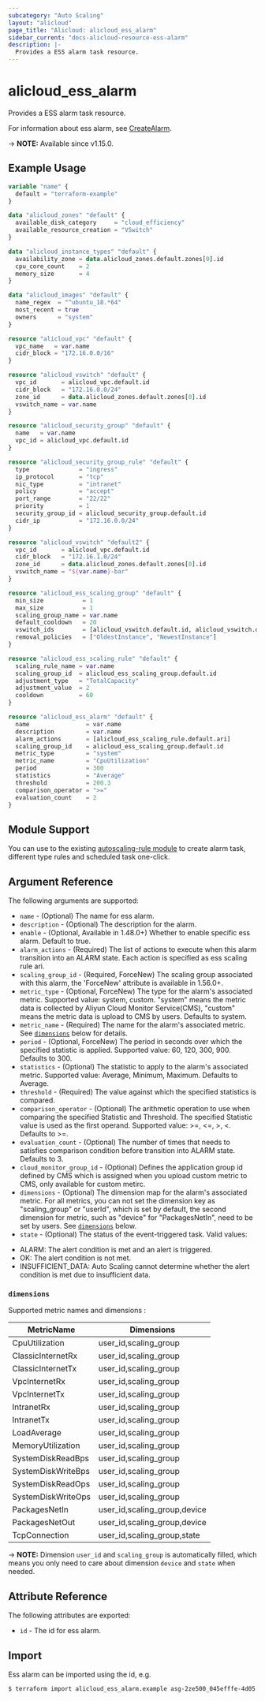```yaml
---
subcategory: "Auto Scaling"
layout: "alicloud"
page_title: "Alicloud: alicloud_ess_alarm"
sidebar_current: "docs-alicloud-resource-ess-alarm"
description: |-
  Provides a ESS alarm task resource.
---
```


# alicloud_ess_alarm

Provides a ESS alarm task resource.

For information about ess alarm, see [CreateAlarm](https://www.alibabacloud.com/help/en/auto-scaling/latest/createalarm).

-> **NOTE:** Available since v1.15.0.

## Example Usage
```terraform
variable "name" {
  default = "terraform-example"
}

data "alicloud_zones" "default" {
  available_disk_category     = "cloud_efficiency"
  available_resource_creation = "VSwitch"
}

data "alicloud_instance_types" "default" {
  availability_zone = data.alicloud_zones.default.zones[0].id
  cpu_core_count    = 2
  memory_size       = 4
}

data "alicloud_images" "default" {
  name_regex  = "^ubuntu_18.*64"
  most_recent = true
  owners      = "system"
}

resource "alicloud_vpc" "default" {
  vpc_name   = var.name
  cidr_block = "172.16.0.0/16"
}

resource "alicloud_vswitch" "default" {
  vpc_id       = alicloud_vpc.default.id
  cidr_block   = "172.16.0.0/24"
  zone_id      = data.alicloud_zones.default.zones[0].id
  vswitch_name = var.name
}

resource "alicloud_security_group" "default" {
  name   = var.name
  vpc_id = alicloud_vpc.default.id
}

resource "alicloud_security_group_rule" "default" {
  type              = "ingress"
  ip_protocol       = "tcp"
  nic_type          = "intranet"
  policy            = "accept"
  port_range        = "22/22"
  priority          = 1
  security_group_id = alicloud_security_group.default.id
  cidr_ip           = "172.16.0.0/24"
}

resource "alicloud_vswitch" "default2" {
  vpc_id       = alicloud_vpc.default.id
  cidr_block   = "172.16.1.0/24"
  zone_id      = data.alicloud_zones.default.zones[0].id
  vswitch_name = "${var.name}-bar"
}

resource "alicloud_ess_scaling_group" "default" {
  min_size           = 1
  max_size           = 1
  scaling_group_name = var.name
  default_cooldown   = 20
  vswitch_ids        = [alicloud_vswitch.default.id, alicloud_vswitch.default2.id]
  removal_policies   = ["OldestInstance", "NewestInstance"]
}

resource "alicloud_ess_scaling_rule" "default" {
  scaling_rule_name = var.name
  scaling_group_id  = alicloud_ess_scaling_group.default.id
  adjustment_type   = "TotalCapacity"
  adjustment_value  = 2
  cooldown          = 60
}

resource "alicloud_ess_alarm" "default" {
  name                = var.name
  description         = var.name
  alarm_actions       = [alicloud_ess_scaling_rule.default.ari]
  scaling_group_id    = alicloud_ess_scaling_group.default.id
  metric_type         = "system"
  metric_name         = "CpuUtilization"
  period              = 300
  statistics          = "Average"
  threshold           = 200.3
  comparison_operator = ">="
  evaluation_count    = 2
}
```

## Module Support

You can use to the existing [autoscaling-rule module](https://registry.terraform.io/modules/terraform-alicloud-modules/autoscaling-rule/alicloud) 
to create alarm task, different type rules and scheduled task one-click.

## Argument Reference

The following arguments are supported:

* `name` - (Optional) The name for ess alarm.
* `description` - (Optional) The description for the alarm.
* `enable` - (Optional, Available in 1.48.0+) Whether to enable specific ess alarm. Default to true.
* `alarm_actions` - (Required) The list of actions to execute when this alarm transition into an ALARM state. Each action is specified as ess scaling rule ari.
* `scaling_group_id` - (Required, ForceNew) The scaling group associated with this alarm, the 'ForceNew' attribute is available in 1.56.0+.
* `metric_type` - (Optional, ForceNew) The type for the alarm's associated metric. Supported value: system, custom. "system" means the metric data is collected by Aliyun Cloud Monitor Service(CMS), "custom" means the metric data is upload to CMS by users. Defaults to system. 
* `metric_name` - (Required) The name for the alarm's associated metric. See [`dimensions`](#dimensions) below for details.
* `period` - (Optional, ForceNew) The period in seconds over which the specified statistic is applied. Supported value: 60, 120, 300, 900. Defaults to 300.
* `statistics` - (Optional) The statistic to apply to the alarm's associated metric. Supported value: Average, Minimum, Maximum. Defaults to Average.
* `threshold` - (Required) The value against which the specified statistics is compared.
* `comparison_operator` - (Optional) The arithmetic operation to use when comparing the specified Statistic and Threshold. The specified Statistic value is used as the first operand. Supported value: >=, <=, >, <. Defaults to >=.
* `evaluation_count` - (Optional) The number of times that needs to satisfies comparison condition before transition into ALARM state. Defaults to 3.
* `cloud_monitor_group_id` - (Optional) Defines the application group id defined by CMS which is assigned when you upload custom metric to CMS, only available for custom metirc.
* `dimensions` - (Optional) The dimension map for the alarm's associated metric. For all metrics, you can not set the dimension key as "scaling_group" or "userId", which is set by default, the second dimension for metric, such as "device" for "PackagesNetIn", need to be set by users. See [`dimensions`](#dimensions) below.
* `state` - (Optional) The status of the event-triggered task. Valid values:
 - ALARM: The alert condition is met and an alert is triggered.
 - OK: The alert condition is not met.
 - INSUFFICIENT_DATA: Auto Scaling cannot determine whether the alert condition is met due to insufficient data.

### `dimensions`

Supported metric names and dimensions :

| MetricName         | Dimensions                   |
| ------------------ | ---------------------------- |
| CpuUtilization     | user_id,scaling_group        |
| ClassicInternetRx  | user_id,scaling_group        |
| ClassicInternetTx  | user_id,scaling_group        |
| VpcInternetRx      | user_id,scaling_group        |
| VpcInternetTx      | user_id,scaling_group        |
| IntranetRx         | user_id,scaling_group        |
| IntranetTx         | user_id,scaling_group        |
| LoadAverage        | user_id,scaling_group        |
| MemoryUtilization  | user_id,scaling_group        |
| SystemDiskReadBps  | user_id,scaling_group        |
| SystemDiskWriteBps | user_id,scaling_group        |
| SystemDiskReadOps  | user_id,scaling_group        |
| SystemDiskWriteOps | user_id,scaling_group        |
| PackagesNetIn      | user_id,scaling_group,device |
| PackagesNetOut     | user_id,scaling_group,device |
| TcpConnection      | user_id,scaling_group,state  |

-> **NOTE:** Dimension `user_id` and `scaling_group` is automatically filled, which means you only need to care about dimension `device` and `state` when needed.

## Attribute Reference

The following attributes are exported:

* `id` - The id for ess alarm.

## Import

Ess alarm can be imported using the id, e.g.

```shell
$ terraform import alicloud_ess_alarm.example asg-2ze500_045efffe-4d05
```
